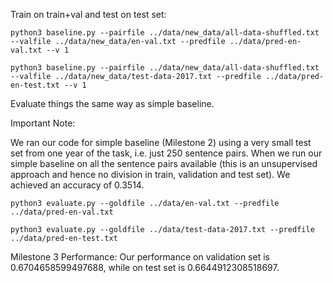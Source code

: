 Train on train+val and test on test set:

`python3 baseline.py --pairfile ../data/new_data/all-data-shuffled.txt --valfile ../data/new_data/en-val.txt --predfile ../data/pred-en-val.txt --v 1`

`python3 baseline.py --pairfile ../data/new_data/all-data-shuffled.txt --valfile ../data/new_data/test-data-2017.txt --predfile ../data/pred-en-test.txt --v 1`


Evaluate things the same way as simple baseline.

Important Note: 

We ran our code for simple baseline (Milestone 2) using a very small test set from one year of the task, i.e. just 250 sentence pairs. When we run our simple baseline on all the sentence pairs available (this is an unsupervised approach and hence no division in train, validation and test set). We achieved an accuracy of 0.3514. 

`python3 evaluate.py --goldfile ../data/en-val.txt --predfile ../data/pred-en-val.txt`

`python3 evaluate.py --goldfile ../data/test-data-2017.txt --predfile ../data/pred-en-test.txt`

Milestone 3 Performance:
Our performance on validation set is 0.6704658599497688, while on test set is 0.6644912308518697.

